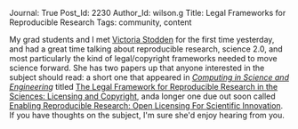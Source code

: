 Journal: True
Post_Id: 2230
Author_Id: wilson.g
Title: Legal Frameworks for Reproducible Research
Tags: community, content

<p>My grad students and I met <a href="http://www.stanford.edu/~vcs/">Victoria Stodden</a> for the first time yesterday, and had a great time talking about reproducible research, science 2.0, and most particularly the kind of legal/copyright frameworks needed to move science forward.  She has two papers up that anyone interested in the subject should read: a short one that appeared in <em><a href="http://cise.aip.org/">Computing in Science and Engineerin</a>g</em> titled <a href="http://www.stanford.edu/~vcs/papers/LFRSR12012008.pdf">The Legal Framework for Reproducible Research in the Sciences:  Licensing and Copyright</a>, anda longer one due out soon called <a href="http://www.stanford.edu/~vcs/papers/ERROLSI03092009.pdf">Enabling  Reproducible Research: Open Licensing For Scientific Innovation</a>. If you have thoughts on the subject, I'm sure she'd enjoy hearing from you.</p>
